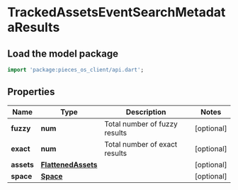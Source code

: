 # TrackedAssetsEventSearchMetadataResults

## Load the model package
```dart
import 'package:pieces_os_client/api.dart';
```

## Properties
Name | Type | Description | Notes
------------ | ------------- | ------------- | -------------
**fuzzy** | **num** | Total number of fuzzy results | [optional] 
**exact** | **num** | Total number of exact results | [optional] 
**assets** | [**FlattenedAssets**](FlattenedAssets) |  | [optional] 
**space** | [**Space**](Space) |  | [optional] 




